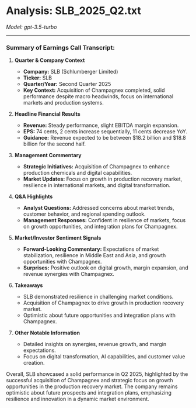 # Analysis: SLB_2025_Q2.txt

*Model: gpt-3.5-turbo*

---

### Summary of Earnings Call Transcript:

1. **Quarter & Company Context**
   - **Company:** SLB (Schlumberger Limited)
   - **Ticker:** SLB
   - **Quarter/Year:** Second Quarter 2025
   - **Key Context:** Acquisition of Champagnex completed, solid performance despite macro headwinds, focus on international markets and production systems.

2. **Headline Financial Results**
   - **Revenue:** Steady performance, slight EBITDA margin expansion.
   - **EPS:** 74 cents, 2 cents increase sequentially, 11 cents decrease YoY.
   - **Guidance:** Revenue expected to be between $18.2 billion and $18.8 billion for the second half.

3. **Management Commentary**
   - **Strategic Initiatives:** Acquisition of Champagnex to enhance production chemicals and digital capabilities.
   - **Market Updates:** Focus on growth in production recovery market, resilience in international markets, and digital transformation.

4. **Q&A Highlights**
   - **Analyst Questions:** Addressed concerns about market trends, customer behavior, and regional spending outlook.
   - **Management Responses:** Confident in resilience of markets, focus on growth opportunities, and integration plans for Champagnex.

5. **Market/Investor Sentiment Signals**
   - **Forward-Looking Commentary:** Expectations of market stabilization, resilience in Middle East and Asia, and growth opportunities with Champagnex.
   - **Surprises:** Positive outlook on digital growth, margin expansion, and revenue synergies with Champagnex.

6. **Takeaways**
   - SLB demonstrated resilience in challenging market conditions.
   - Acquisition of Champagnex to drive growth in production recovery market.
   - Optimistic about future opportunities and integration plans with Champagnex.

7. **Other Notable Information**
   - Detailed insights on synergies, revenue growth, and margin expectations.
   - Focus on digital transformation, AI capabilities, and customer value creation.

Overall, SLB showcased a solid performance in Q2 2025, highlighted by the successful acquisition of Champagnex and strategic focus on growth opportunities in the production recovery market. The company remains optimistic about future prospects and integration plans, emphasizing resilience and innovation in a dynamic market environment.